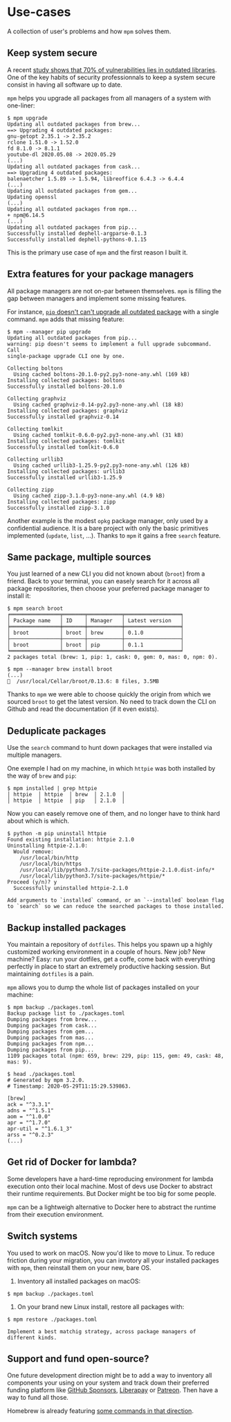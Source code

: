 # Use-cases

A collection of user's problems and how `mpm` solves them.


## Keep system secure

A recent [study shows that 70% of vulnerabilities lies in outdated libraries](https://developers.slashdot.org/story/20/05/23/2330244/open-source-security-report-finds-library-induced-flaws-in-70-of-applications). One of the key habits of security professionnals to keep a system secure consist in having all software up to date.

`mpm` helps you upgrade all packages from all managers of a system with one-liner:

```shell-session
$ mpm upgrade
Updating all outdated packages from brew...
==> Upgrading 4 outdated packages:
gnu-getopt 2.35.1 -> 2.35.2
rclone 1.51.0 -> 1.52.0
fd 8.1.0 -> 8.1.1
youtube-dl 2020.05.08 -> 2020.05.29
(...)
Updating all outdated packages from cask...
==> Upgrading 4 outdated packages:
balenaetcher 1.5.89 -> 1.5.94, libreoffice 6.4.3 -> 6.4.4
(...)
Updating all outdated packages from gem...
Updating openssl
(...)
Updating all outdated packages from npm...
+ npm@6.14.5
(...)
Updating all outdated packages from pip...
Successfully installed dephell-argparse-0.1.3
Successfully installed dephell-pythons-0.1.15
```

This is the primary use case of `mpm` and the first reason I built it.


## Extra features for your package managers

All package managers are not on-par between themselves. `mpm` is filling the gap between managers and implement some missing features.

For instance, [`pip` doesn't can't upgrade all outdated package](https://github.com/pypa/pip/issues/4551) with a single command. `mpm` adds that missing feature:

```shell-session
$ mpm --manager pip upgrade
Updating all outdated packages from pip...
warning: pip doesn't seems to implement a full upgrade subcommand. Call
single-package upgrade CLI one by one.

Collecting boltons
  Using cached boltons-20.1.0-py2.py3-none-any.whl (169 kB)
Installing collected packages: boltons
Successfully installed boltons-20.1.0

Collecting graphviz
  Using cached graphviz-0.14-py2.py3-none-any.whl (18 kB)
Installing collected packages: graphviz
Successfully installed graphviz-0.14

Collecting tomlkit
  Using cached tomlkit-0.6.0-py2.py3-none-any.whl (31 kB)
Installing collected packages: tomlkit
Successfully installed tomlkit-0.6.0

Collecting urllib3
  Using cached urllib3-1.25.9-py2.py3-none-any.whl (126 kB)
Installing collected packages: urllib3
Successfully installed urllib3-1.25.9

Collecting zipp
  Using cached zipp-3.1.0-py3-none-any.whl (4.9 kB)
Installing collected packages: zipp
Successfully installed zipp-3.1.0
```

Another example is the modest `opkg` package manager, only used by a confidential audience. It is a bare project with only the basic primitives implemented (`update`, `list`, ...). Thanks to `mpm` it gains a free `search` feature.


## Same package, multiple sources

You just learned of a new CLI you did not known about (`broot`) from a friend. Back to your terminal, you can easely search for it across all package repositories, then choose your preferred package manager to install it:

```shell-session
$ mpm search broot
╒════════════════╤═══════╤═══════════╤══════════════════╕
│ Package name   │ ID    │ Manager   │ Latest version   │
╞════════════════╪═══════╪═══════════╪══════════════════╡
│ broot          │ broot │ brew      │ 0.1.0            │
├────────────────┼───────┼───────────┼──────────────────┤
│ broot          │ broot │ pip       │ 0.1.1            │
╘════════════════╧═══════╧═══════════╧══════════════════╛
2 packages total (brew: 1, pip: 1, cask: 0, gem: 0, mas: 0, npm: 0).
```

```shell-session
$ mpm --manager brew install broot
(...)
🍺  /usr/local/Cellar/broot/0.13.6: 8 files, 3.5MB
```

Thanks to `mpm` we were able to choose quickly the origin from which we sourced `broot` to get the latest version. No need to track down the CLI on Github and read the documentation (if it even exists).


## Deduplicate packages

Use the `search` command to hunt down packages that were installed via multiple managers.

One exemple I had on my machine, in which `httpie` was both installed by the way of `brew` and `pip`:

```shell-session
$ mpm installed | grep httpie
│ httpie  │ httpie  │ brew  │ 2.1.0  │
│ httpie  │ httpie  │ pip   │ 2.1.0  │
```

Now you can easely remove one of them, and no longer have to think hard about which is which.

```shell-session
$ python -m pip uninstall httpie
Found existing installation: httpie 2.1.0
Uninstalling httpie-2.1.0:
  Would remove:
    /usr/local/bin/http
    /usr/local/bin/https
    /usr/local/lib/python3.7/site-packages/httpie-2.1.0.dist-info/*
    /usr/local/lib/python3.7/site-packages/httpie/*
Proceed (y/n)? y
  Successfully uninstalled httpie-2.1.0
```

```{todo}
Add arguments to `installed` command, or an `--installed` boolean flag to `search` so we can reduce the searched packages to those installed.
```

## Backup installed packages

You maintain a repository of `dotfiles`. This helps you spawn up a highly customized working environment in a couple of hours. New job? New machine? Easy: run your dotfiles, get a coffe, come back with everything perfectly in place to start an extremely productive hacking session. But maintaining `dotfiles` is a pain.

`mpm` allows you to dump the whole list of packages installed on your machine:

```shell-session
$ mpm backup ./packages.toml
Backup package list to ./packages.toml
Dumping packages from brew...
Dumping packages from cask...
Dumping packages from gem...
Dumping packages from mas...
Dumping packages from npm...
Dumping packages from pip...
1109 packages total (npm: 659, brew: 229, pip: 115, gem: 49, cask: 48, mas: 9).
```

```shell-session
$ head ./packages.toml
# Generated by mpm 3.2.0.
# Timestamp: 2020-05-29T11:15:29.539863.

[brew]
ack = "^3.3.1"
adns = "^1.5.1"
aom = "^1.0.0"
apr = "^1.7.0"
apr-util = "^1.6.1_3"
arss = "^0.2.3"
(...)
```

## Get rid of Docker for lambda?

Some developers have a hard-time reproducing environment for lambda execution
onto their local machine. Most of devs use Docker to abstract their runtime
requirements. But Docker might be too big for some people.

`mpm` can be a lightweigh alternative to Docker here to abstract the runtime
from their execution environment.


## Switch systems

You used to work on macOS. Now you'd like to move to Linux. To reduce friction
during your migration, you can invotory all your installed packages with
`mpm`, then reinstall them on your new, bare OS.

1. Inventory all installed packages on macOS:

  ```shell-session
  $ mpm backup ./packages.toml
  ```

1. On your brand new Linux install, restore all packages with:

  ```shell-session
  $ mpm restore ./packages.toml
  ```

```{todo}
Implement a best matchig strategy, across package managers of different kinds.
```

## Support and fund open-source?

One future development direction might be to add a way to inventory all components
your using on your system and track down their preferred funding platform like [GitHub Sponsors](https://github.com/sponsors), [Liberapay](https://liberapay.com) or
[Patreon](https://patreon.com). Then have a way to fund all those.

Homebrew is already featuring [some commands in that direction](https://github.com/Homebrew/brew/pull/7900).
